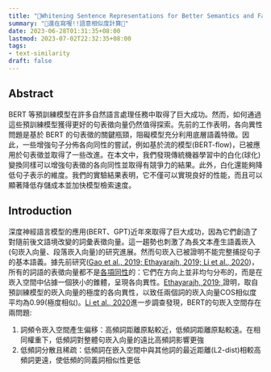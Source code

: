 ```yaml
---
title: "🚧Whitening Sentence Representations for Better Semantics and Faster Retrieval🚧"
summary: "🚧還在寫喔!!語意相似度計算🚧"
date: 2023-06-28T01:31:35+08:00
lastmod: 2023-07-02T22:32:35+08:00
tags: 
- text-similarity 
draft: false
---
```


## Abstract

BERT 等預訓練模型在許多自然語言處理任務中取得了巨大成功。然而，如何通過這些預訓練模型獲得更好的句表徵向量仍然值得探索。先前的工作表明，各向異性問題是基於 BERT 的句表徵的關鍵瓶頸，阻礙模型充分利用底層語義特徵。因此，一些增強句子分佈各向同性的嘗試，例如基於流的模型(BERT-flow)，已被應用於句表徵並取得了一些改進。在本文中，我們發現傳統機器學習中的白化(球化)變換同樣可以增強句表徵的各向同性並取得有競爭力的結果。此外，白化還能夠降低句子表示的維度。我們的實驗結果表明，它不僅可以實現良好的性能，而且可以顯著降低存儲成本並加快模型檢索速度。

## Introduction

深度神經語言模型的應用(BERT、GPT)近年來取得了巨大成功，因為它們創造了對隨前後文語境改變的詞彙表徵向量。這一趨勢也刺激了為長文本產生語義崁入(句崁入向量、段落崁入向量)的研究進展。然而句崁入已被證明不能完整捕捉句子的基本語義。據先前研究([Gao et al., 2019; ][1][Ethayarajh, 2019; ][2][Li et al., 2020][3])，所有的詞語的表徵向量都不是[各項同性][4]的：它們在方向上並非均勻分布的，而是在崁入空間中佔據一個狹小的錐體，呈現各向異性。[Ethayarajh, 2019; ][2]證明，取自預訓練模型的崁入向量的極度的各向異性，以致任兩個詞的崁入向量COS相似度平均為0.99(極度相似)。[Li et al., 2020][3]進一步調查發現，BERT的句崁入空間存在兩問題:

1. 詞頻令崁入空間產生偏移：高頻詞距離原點較近，低頻詞距離原點較遠。在相同權重下，低頻詞對整體句崁入向量的遠比高頻詞影響更強
2. 低頻詞分散且稀疏：低頻詞在嵌入空間中與其他詞的最近距離(L2-dist)相較高頻詞更遠，使低頻的同義詞相似性更低

  [1]: https://openreview.net/forum?id=SkEYojRqtm "Representation Degeneration Problem in Training Natural Language Generation Models 表徵退化"
  [2]: https://aclanthology.org/D19-1006/ "How Contextual are Contextualized Word Representations? Comparing the Geometry of BERT, ELMo, and GPT-2 Embeddings 崁入向量的幾何結構"
  [3]: https://aclanthology.org/2020.emnlp-main.733/ "On the Sentence Embeddings from Pre-trained Language Models BERT-flow"
  [4]: https://en.wikipedia.org/wiki/Isotropic_position "各項同性 wiki(英文)"
